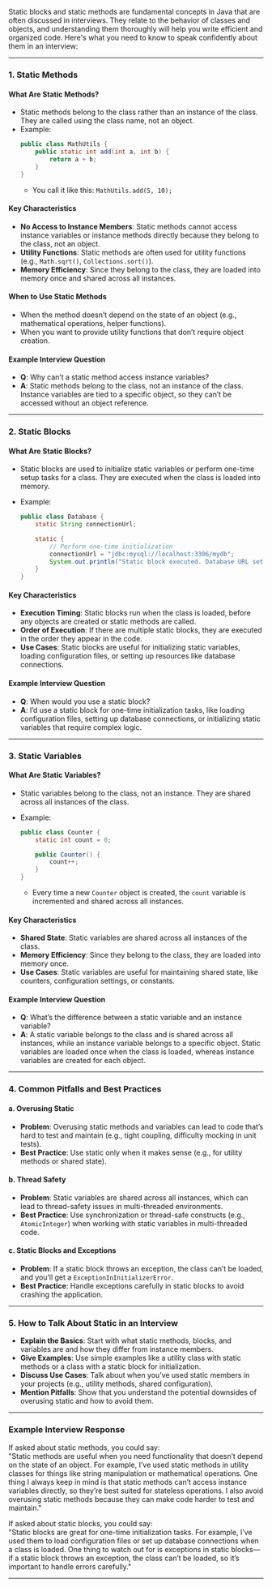 Static blocks and static methods are fundamental concepts in Java that are often discussed in interviews. They relate to the behavior of classes and objects, and understanding them thoroughly will help you write efficient and organized code. Here's what you need to know to speak confidently about them in an interview:

---

### **1. Static Methods**

#### **What Are Static Methods?**

- Static methods belong to the class rather than an instance of the class. They are called using the class name, not an object.
- Example:
  ```java
  public class MathUtils {
      public static int add(int a, int b) {
          return a + b;
      }
  }
  ```
  - You call it like this: `MathUtils.add(5, 10);`

#### **Key Characteristics**

- **No Access to Instance Members**: Static methods cannot access instance variables or instance methods directly because they belong to the class, not an object.
- **Utility Functions**: Static methods are often used for utility functions (e.g., `Math.sqrt()`, `Collections.sort()`).
- **Memory Efficiency**: Since they belong to the class, they are loaded into memory once and shared across all instances.

#### **When to Use Static Methods**

- When the method doesn’t depend on the state of an object (e.g., mathematical operations, helper functions).
- When you want to provide utility functions that don’t require object creation.

#### **Example Interview Question**

- **Q**: Why can’t a static method access instance variables?
- **A**: Static methods belong to the class, not an instance of the class. Instance variables are tied to a specific object, so they can’t be accessed without an object reference.

---

### **2. Static Blocks**

#### **What Are Static Blocks?**

- Static blocks are used to initialize static variables or perform one-time setup tasks for a class. They are executed when the class is loaded into memory.
- Example:

  ```java
  public class Database {
      static String connectionUrl;

      static {
          // Perform one-time initialization
          connectionUrl = "jdbc:mysql://localhost:3306/mydb";
          System.out.println("Static block executed. Database URL set.");
      }
  }
  ```

#### **Key Characteristics**

- **Execution Timing**: Static blocks run when the class is loaded, before any objects are created or static methods are called.
- **Order of Execution**: If there are multiple static blocks, they are executed in the order they appear in the code.
- **Use Cases**: Static blocks are useful for initializing static variables, loading configuration files, or setting up resources like database connections.

#### **Example Interview Question**

- **Q**: When would you use a static block?
- **A**: I’d use a static block for one-time initialization tasks, like loading configuration files, setting up database connections, or initializing static variables that require complex logic.

---

### **3. Static Variables**

#### **What Are Static Variables?**

- Static variables belong to the class, not an instance. They are shared across all instances of the class.
- Example:

  ```java
  public class Counter {
      static int count = 0;

      public Counter() {
          count++;
      }
  }
  ```

  - Every time a new `Counter` object is created, the `count` variable is incremented and shared across all instances.

#### **Key Characteristics**

- **Shared State**: Static variables are shared across all instances of the class.
- **Memory Efficiency**: Since they belong to the class, they are loaded into memory once.
- **Use Cases**: Static variables are useful for maintaining shared state, like counters, configuration settings, or constants.

#### **Example Interview Question**

- **Q**: What’s the difference between a static variable and an instance variable?
- **A**: A static variable belongs to the class and is shared across all instances, while an instance variable belongs to a specific object. Static variables are loaded once when the class is loaded, whereas instance variables are created for each object.

---

### **4. Common Pitfalls and Best Practices**

#### **a. Overusing Static**

- **Problem**: Overusing static methods and variables can lead to code that’s hard to test and maintain (e.g., tight coupling, difficulty mocking in unit tests).
- **Best Practice**: Use static only when it makes sense (e.g., for utility methods or shared state).

#### **b. Thread Safety**

- **Problem**: Static variables are shared across all instances, which can lead to thread-safety issues in multi-threaded environments.
- **Best Practice**: Use synchronization or thread-safe constructs (e.g., `AtomicInteger`) when working with static variables in multi-threaded code.

#### **c. Static Blocks and Exceptions**

- **Problem**: If a static block throws an exception, the class can’t be loaded, and you’ll get a `ExceptionInInitializerError`.
- **Best Practice**: Handle exceptions carefully in static blocks to avoid crashing the application.

---

### **5. How to Talk About Static in an Interview**

- **Explain the Basics**: Start with what static methods, blocks, and variables are and how they differ from instance members.
- **Give Examples**: Use simple examples like a utility class with static methods or a class with a static block for initialization.
- **Discuss Use Cases**: Talk about when you’ve used static members in your projects (e.g., utility methods, shared configuration).
- **Mention Pitfalls**: Show that you understand the potential downsides of overusing static and how to avoid them.

---

### **Example Interview Response**

If asked about static methods, you could say:  
"Static methods are useful when you need functionality that doesn’t depend on the state of an object. For example, I’ve used static methods in utility classes for things like string manipulation or mathematical operations. One thing I always keep in mind is that static methods can’t access instance variables directly, so they’re best suited for stateless operations. I also avoid overusing static methods because they can make code harder to test and maintain."

If asked about static blocks, you could say:  
"Static blocks are great for one-time initialization tasks. For example, I’ve used them to load configuration files or set up database connections when a class is loaded. One thing to watch out for is exceptions in static blocks—if a static block throws an exception, the class can’t be loaded, so it’s important to handle errors carefully."

---
